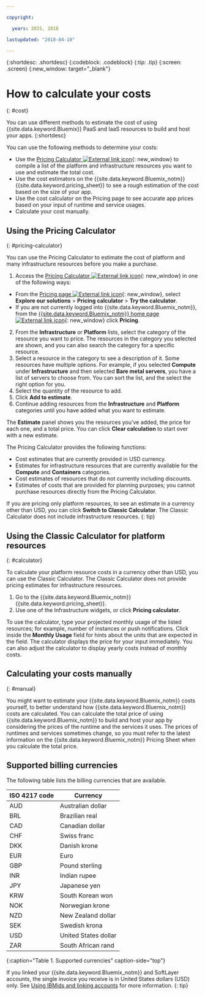 ```yaml
---

copyright:

  years: 2015, 2018

lastupdated: "2018-04-10"

---
```


{:shortdesc: .shortdesc}
{:codeblock: .codeblock}
{:tip: .tip}
{:screen: .screen}
{:new_window: target="_blank"}

# How to calculate your costs
{: #cost}

You can use different methods to estimate the cost of using {{site.data.keyword.Bluemix}} PaaS and IaaS resources to build and host your apps.
{:shortdesc}

You can use the following methods to determine your costs:
* Use the [Pricing Calculator ![External link icon](../icons/launch-glyph.svg)](https://console.bluemix.net/pricing/){: new_window} to compile a list of the platform and infrastructure resources you want to use and estimate the total cost.
* Use the cost estimators on the {{site.data.keyword.Bluemix_notm}} {{site.data.keyword.pricing_sheet}}
to see a rough estimation of the cost based on the size of your app.
* Use the cost calculator on the Pricing page to see accurate app prices based on your input of runtime and service usages.
* Calculate your cost manually.

## Using the Pricing Calculator
{: #pricing-calculator}

You can use the Pricing Calculator to estimate the cost of platform and many infrastructure resources before you make a purchase.

1. Access the [Pricing Calculator ![External link icon](../icons/launch-glyph.svg)](https://console.bluemix.net/pricing/){: new_window} in one of the following ways:
  * From the [Pricing page ![External link icon](../icons/launch-glyph.svg)](https://www.ibm.com/cloud/pricing){: new_window}, select **Explore our solutions** > **Pricing calculator** > **Try the calculator**.
  * If you are not currently logged into {{site.data.keyword.Bluemix_notm}}, from the [{{site.data.keyword.Bluemix_notm}} home page ![External link icon](../icons/launch-glyph.svg)](https://console.bluemix.net/){: new_window} click **Pricing**.
2. From the **Infrastructure** or **Platform** lists, select the category of the resource you want to price. The resources in the category you selected are shown, and you can also search the category for a specific resource.
3. Select a resource in the category to see a description of it. Some resources have multiple options. For example, if you selected **Compute** under **Infrastructure** and then selected **Bare metal servers**, you have a list of servers to choose from. You can sort the list, and the select the right option for you.
4. Select the quantity of the resource to add.
5. Click **Add to estimate**.
6. Continue adding resources from the **Infrastructure** and **Platform** categories until you have added what you want to estimate.

The **Estimate** panel shows you the resources you've added, the price for each one, and a total price. You can click **Clear calculation** to start over with a new estimate.

The Pricing Calculator provides the following functions:
  * Cost estimates that are currently provided in USD currency.
  * Estimates for infrastructure resources that are currently available for the **Compute** and **Containers** categories.
  * Cost estimates of resources that do not currently including discounts.
  * Estimates of costs that are provided for planning purposes; you cannot purchase resources directly from the Pricing Calculator.

If you are pricing only platform resources, to see an estimate in a currency other than USD, you can click **Switch to Classic Calculator**. The Classic Calculator does not include infrastructure resources.
{: tip}

## Using the Classic Calculator for platform resources
{: #calculator}

To calculate your platform resource costs in a currency other than USD, you can use the Classic Calculator. The Classic Calculator does not provide pricing estimates for infrastructure resources.

1. Go to the {{site.data.keyword.Bluemix_notm}} {{site.data.keyword.pricing_sheet}}.
2. Use one of the Infrastructure widgets, or click **Pricing calculator**.

To use the calculator, type your projected monthly usage of the listed resources; for example, number of instances or push notifications. Click inside the **Monthly Usage** field for hints about the units that are expected in the field. The calculator displays the price for your input immediately. You can also adjust the calculator to display yearly costs instead of monthly costs.

## Calculating your costs manually
{: #manual}

You might want to estimate your {{site.data.keyword.Bluemix_notm}} costs yourself, to better understand how {{site.data.keyword.Bluemix_notm}} costs are calculated. You can calculate the total price of using {{site.data.keyword.Bluemix_notm}} to build and host your app by considering the prices of the runtime and the services it uses. The prices of runtimes and services sometimes change, so you must refer to the latest information on the {{site.data.keyword.Bluemix_notm}} Pricing Sheet when you calculate the total price.

## Supported billing currencies

The following table lists the billing currencies that are available.

|ISO 4217 code| Currency|
|-------------|---------|
|AUD |	  Australian dollar|
|BRL |	  Brazilian real|
|CAD |	  Canadian dollar|
|CHF |	  Swiss franc|
|DKK |	  Danish krone|
|EUR |	  Euro|
|GBP |	  Pound sterling|
|INR |	  Indian rupee|
|JPY |	  Japanese yen|
|KRW |	  South Korean won|
|NOK |	  Norwegian krone|
|NZD |	  New Zealand dollar|
|SEK |	  Swedish krona|
|USD |    United States dollar|
|ZAR |	  South African rand|
{:caption="Table 1. Supported currencies" caption-side="top"}

If you linked your {{site.data.keyword.Bluemix_notm}} and SoftLayer accounts, the single invoice you receive is in United States dollars (USD) only. See [Using IBMids and linking accounts](/docs/account/softlayerlink.html) for more information.
{: tip}
